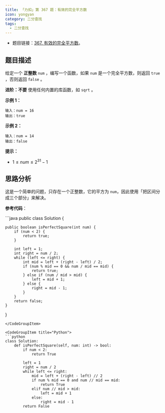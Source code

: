 ```yaml
---
title: 「力扣」第 367 题：有效的完全平方数
icon: yongyan
category: 二分查找
tags:
  - 二分查找
---
```


+ 题目链接：[367. 有效的完全平方数](https://leetcode-cn.com/problems/valid-perfect-square/)。

## 题目描述

给定一个 **正整数** `num` ，编写一个函数，如果 `num` 是一个完全平方数，则返回 `true` ，否则返回 `false` 。

**进阶：不要** 使用任何内置的库函数，如 `sqrt` 。

**示例 1：**

```
输入：num = 16
输出：true
```

**示例 2：**

```
输入：num = 14
输出：false
```

**提示：**

- $1 \le num \le 2^{31} - 1$

## 思路分析

这是一个简单的问题，只存在一个正整数，它的平方为 `num`，因此使用「把区间分成三个部分」来解决。

**参考代码**：


<CodeGroup>
<CodeGroupItem title="Java">
```java
public class Solution {

    public boolean isPerfectSquare(int num) {
        if (num < 2) {
            return true;
        }

        int left = 1;
        int right = num / 2;
        while (left <= right) {
            int mid = left + (right - left) / 2;
            if (num % mid == 0 && num / mid == mid) {
                return true;
            } else if (num / mid > mid) {
                left = mid + 1;
            } else {
                right = mid - 1;
            }
        }
        return false;
    }
}
```
</CodeGroupItem>

<CodeGroupItem title="Python">
```python
class Solution:
    def isPerfectSquare(self, num: int) -> bool:
        if num < 2:
            return True

        left = 1
        right = num / 2
        while left <= right:
            mid = left + (right - left) // 2
            if num % mid == 0 and num // mid == mid:
                return True
            elif num // mid > mid:
                left = mid + 1
            else:
                right = mid - 1
        return False
```
</CodeGroupItem>
</CodeGroup>